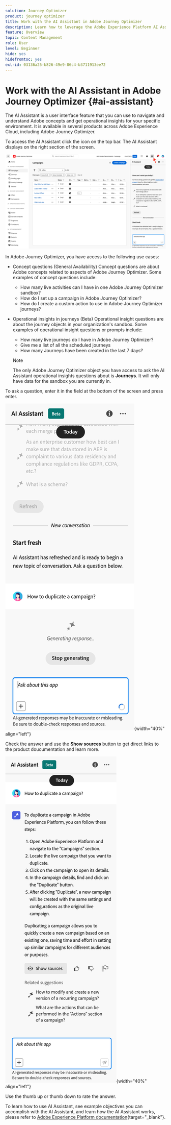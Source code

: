 ```yaml
---
solution: Journey Optimizer
product: journey optimizer
title: Work with the AI Assistant in Adobe Journey Optimizer
description: Learn how to leverage the Adobe Experience Platform AI Assistant in Adobe Journeys Optimizer.
feature: Overview
topic: Content Management
role: User
level: Beginner
hide: yes
hidefromtoc: yes
exl-id: 03136a25-b826-49e9-86c4-b3711913ee72
---
```

# Work with the AI Assistant in Adobe Journey Optimizer {#ai-assistant}

The AI Assistant is a user interface feature that you can use to navigate and understand Adobe concepts and get operational insights for your specific environment. It is available in several products across Adobe Experience Cloud, including Adobe Journey Optimizer.

To access the AI Assistant click the icon on the top bar. The AI Assistant displays on the right section of the screen.

![](assets/do-not-localize/ai-assistant-open.png)

In Adobe Journey Optimizer, you have access to the following use cases:

* Concept questions (General Availability)
    Concept questions are about Adobe concepts related to aspects of Adobe Journey Optimizer. Some examples of concept questions include:

    * How many live activities can I have in one Adobe Journey Optimizer sandbox?
    * How do I set up a campaign in Adobe Journey Optimizer?
    * How do I create a custom action to use in Adobe Journey Optimizer journeys?


* Operational insights in journeys (Beta)
    Operational insight questions are about the journey objects in your organization's sandbox. Some examples of operational insight questions or prompts include:

    * How many live journeys do I have in Adobe Journey Optimizer?
    * Give me a list of all the scheduled journeys
    * How many Journeys have been created in the last 7 days?

    >[!NOTE]
    >
    >The only Adobe Journey Optimizer object you have access to ask the AI Assistant operational insights questions about is **Journeys**. It will only have data for the sandbox you are currently in.


To ask a question, enter it in the field at the bottom of the screen and press enter.

![](assets/do-not-localize/ai-assistant-ask.png){width="40%" align="left"}

Check the answer and use the **Show sources** button to get direct links to the product doucumentation and learn more.

![](assets/do-not-localize/ai-assistant-answer.png){width="40%" align="left"}

Use the thumb up or thumb down to rate the answer.

To learn how to use AI Assistant, see example objectives you can accomplish with the AI Assistant, and learn how the AI Assistant works, please refer to [Adobe Experience Platform documentation](https://experienceleague.adobe.com/en/docs/experience-platform/landing/platform-ui/ai-assistant){target="_blank"}.
